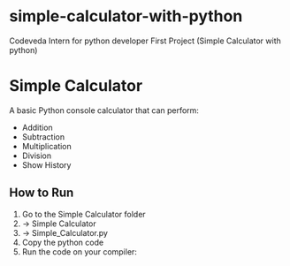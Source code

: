 # simple-calculator-with-python
Codeveda Intern for python developer First Project (Simple Calculator with python)

# Simple Calculator

A basic Python console calculator that can perform:
- Addition
- Subtraction
- Multiplication
- Division
- Show History

## How to Run
1. Go to the Simple Calculator folder
2. -> Simple Calculator
3. -> Simple_Calculator.py
4. Copy the python code 
5. Run the code on your compiler:
